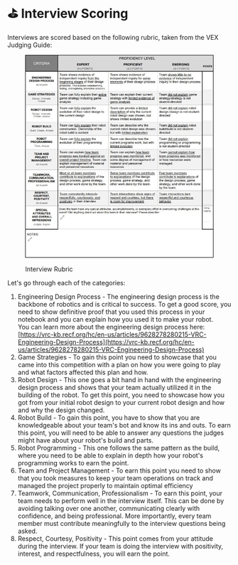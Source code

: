 # ⛳ Interview Scoring

Interviews are scored based on the following rubric, taken from the VEX Judging Guide:

<figure><img src="../../../.gitbook/assets/vex interview rubric.jpg" alt=""><figcaption><p>Interview Rubric</p></figcaption></figure>

Let's go through each of the categories:

1. Engineering Design Process - The engineering design process is the backbone of robotics and is critical to success. To get a good score, you need to show definitive proof that you used this process in your notebook and you can explain how you used it to make your robot.\
   You can learn more about the engineering design process here: [https://vrc-kb.recf.org/hc/en-us/articles/9628278280215-VRC-Engineering-Design-Process](https://vrc-kb.recf.org/hc/en-us/articles/9628278280215-VRC-Engineering-Design-Process)
2. Game Strategies - To gain this point you need to showcase that you came into this competition with a plan on how you were going to play and what factors affected this plan and how.&#x20;
3. Robot Design - This one goes a bit hand in hand with the engineering design process and shows that your team actually utilized it in the building of the robot. To get this point, you need to showcase how you got from your initial robot design to your current robot design and how and why the design changed.
4. Robot Build - To gain this point, you have to show that you are knowledgeable about your team's bot and know its ins and outs. To earn this point, you will need to be able to answer any questions the judges might have about your robot's build and parts.&#x20;
5. Robot Programming - This one follows the same pattern as the build, where you need to be able to explain in depth how your robot's programming works to earn the point.
6. Team and Project Management - To earn this point you need to show that you took measures to keep your team operations on track and managed the project properly to maintain optimal efficiency
7. Teamwork, Communication, Professionalism - To earn this point, your team needs to perform well in the interview itself. This can be done by avoiding talking over one another, communicating clearly with confidence, and being professional. More importantly, every team member must contribute meaningfully to the interview questions being asked.
8. Respect, Courtesy, Positivity - This point comes from your attitude during the interview. If your team is doing the interview with positivity, interest, and respectfulness, you will earn the point.
